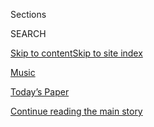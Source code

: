 <div id="app">

<div>

<div class="NYTAppHideMasthead css-zz1s19 e1suatyy0">

<div class="section css-ui9rw0 e1suatyy2">

<div class="css-11hrj97 er09x8g0">

<div class="css-6n7j50">

</div>

<span class="css-1dv1kvn">Sections</span>

<div class="css-10488qs">

<span class="css-1dv1kvn">SEARCH</span>

</div>

[Skip to content](#site-content)[Skip to site
index](#site-index)

</div>

<div id="masthead-section-label" class="css-1fnb9ct eaxe0e00">

[Music](https://www.nytimes3xbfgragh.onion/section/arts/music)

</div>

<div class="css-10698na e1huz5gh0">

</div>

</div>

<div id="masthead-bar-one" class="section hasLinks css-15hmgas e1csuq9d3">

<div class="css-uqyvli e1csuq9d0">

</div>

<div class="css-1uqjmks e1csuq9d1">

</div>

<div class="css-9e9ivx">

[](https://myaccount.nytimes3xbfgragh.onion/auth/login?response_type=cookie&client_id=vi)

</div>

<div class="css-1bvtpon e1csuq9d2">

[Today’s Paper](https://www.nytimes3xbfgragh.onion/section/todayspaper)

</div>

</div>

</div>

</div>

<div data-aria-hidden="false">

<div id="site-content" data-role="main">

<div id="top-wrapper" class="css-15p45cc eaca97t0" type="top">

<div id="top-slug" class="css-19x0jxb eaca97t1" hidden="">

Advertisement

</div>

[Continue reading the main
story](#after-top)

<div class="ad top-wrapper" style="text-align:center;height:100%;display:block;min-height:90px">

<div id="top" class="place-ad" data-position="top" data-size-key="top">

</div>

</div>

<div id="after-top">

</div>

</div>

<div id="collection-music" class="section css-15h4p1b e9abtgs0">

<div class="css-1j21atc e1svk9qx1">

<div class="css-fmiefx e1svk9qx2">

<div class="css-1hk7r2m eu54l5x0">

<div id="sponsor-wrapper" class="css-7a1pgi eaca97t0" type="sponsor" hidden="">

<div id="sponsor-slug" class="css-1l4mleb eaca97t1" hidden="">

Supported by

</div>

[Continue reading the main
story](#after-sponsor)

<div id="sponsor" class="ad sponsor-wrapper" style="text-align:left;height:100%;display:block">

</div>

<div id="after-sponsor">

</div>

</div>

</div>

### <span class="css-hue6tr ezz4tcd1">[Arts](/section/arts)</span>

</div>

<div class="css-nfcc9b e1svk9qx3">

<div class="css-vl9dhg e1svk9qx5">

<div class="css-1nrhkj6 e1svk9qx6">

# Music

<div class="follow-button-placeholder" data-collection-id="">

</div>

</div>

</div>

</div>

</div>

<div class="css-4svvz1 ekkqrpp0">

<div id="collection-highlights-container" class="section css-18l1u7x e46isfb1">

<div class="css-gfgt40 ekkqrpp1">

## Highlights

1.  ![<span class="css-1nk1g0h e1oaj3zl2"><span class="css-1dv1kvn">Credit</span>Charles
    Auringer</span>](https://static01.graylady3jvrrxbe.onion/images/2020/08/04/arts/03creem1/03creem1-videoLarge-v2.jpg)
    
    <div class="css-10wtrbd">
    
    <div class="css-1dqkjed">
    
    [![](https://static01.graylady3jvrrxbe.onion/images/2020/08/04/arts/03creem1/03creem1-thumbStandard.jpg)](/2020/08/03/arts/music/creem-magazine-documentary.html)
    
    </div>
    
    ## [The Wild Story of Creem, Once ‘America’s Only Rock ’n’ Roll Magazine’](/2020/08/03/arts/music/creem-magazine-documentary.html)
    
    A new documentary traces the rise and fall of the irreverent,
    boundary-smashing music publication where Lester Bangs did some of
    his most famous
    work.
    
    <span class="css-me3p27"></span><span class="css-1dydysp e4e4i5l3"></span><span class="css-9voj2j">By
    <span class="css-1baulvz last-byline" itemprop="name">Mike
    Rubin</span></span>
    
    </div>

2.  ![<span class="css-1nk1g0h e1oaj3zl2"><span class="css-1dv1kvn">Credit</span></span>](https://static01.graylady3jvrrxbe.onion/images/2020/07/28/arts/00alf1/00alf1-videoLarge.jpg)
    
    <div class="css-10wtrbd">
    
    <div class="css-1dqkjed">
    
    [![](https://static01.graylady3jvrrxbe.onion/images/2020/07/28/arts/00alf1/00alf1-thumbStandard.jpg)](/2020/08/04/arts/music/johnny-alf-bossa-nova.html)
    
    </div>
    
    ## [A Black Pianist Helped Birth Bossa Nova. His Story Is Rarely Told.](/2020/08/04/arts/music/johnny-alf-bossa-nova.html)
    
    Johnny Alf has always been revered by Antônio Carlos Jobim and João
    Gilberto, but his legacy remains obscure, even among
    Brazilians.
    
    <span class="css-me3p27"></span><span class="css-1dydysp e4e4i5l3"></span><span class="css-9voj2j">By
    <span class="css-1baulvz last-byline" itemprop="name">Beatriz
    Miranda</span></span>
    
    </div>

3.  1.  ![<span class="css-1nk1g0h e1oaj3zl2"><span class="css-1dv1kvn">Credit</span>Andrew
        White/Parkwood Entertainment and Disney+, via Associated
        Press</span>](https://static01.graylady3jvrrxbe.onion/images/2020/08/03/arts/31beyonce7/31beyonce7-videoLarge.jpg)
        
        <div class="css-10wtrbd">
        
        ## [Beyoncé’s ‘Black Is King’: Let’s Discuss](/2020/07/31/arts/music/beyonce-black-is-king.html)
        
        <div class="css-ajkwsy">
        
        [![](https://static01.graylady3jvrrxbe.onion/images/2020/08/03/arts/31beyonce7/31beyonce7-thumbStandard.jpg)](/2020/07/31/arts/music/beyonce-black-is-king.html)
        
        </div>
        
        Six critics on the visual album rooted in her “Lion
        King”-inspired record “The Gift,” a grand statement of
        African-diaspora pride and creative
        power.
        
        <span class="css-me3p27"></span><span class="css-1dydysp e4e4i5l3"></span><span class="css-9voj2j">By
        <span class="css-1baulvz" itemprop="name">Jason Farago</span>,
        <span class="css-1baulvz" itemprop="name">Vanessa
        Friedman</span>, <span class="css-1baulvz" itemprop="name">Gia
        Kourlas</span>, <span class="css-1baulvz" itemprop="name">Wesley
        Morris</span>, <span class="css-1baulvz" itemprop="name">Jon
        Pareles</span> and
        <span class="css-1baulvz last-byline" itemprop="name">Salamishah
        Tillet</span></span>
        
        </div>
    
    2.  ![<span class="css-1nk1g0h e1oaj3zl2"><span class="css-1dv1kvn">Credit</span>Monika
        Rittershaus/Salzburger
        Festspiele</span>](https://static01.graylady3jvrrxbe.onion/images/2020/08/02/arts/02Salzburg-preview-1/merlin_174868050_10b64ef7-0f15-43b1-8024-0197fd429525-videoLarge.jpg)
        
        <div class="css-10wtrbd">
        
        ## [Opera Goes On in Salzburg, With Lots and Lots of Testing](/2020/07/31/arts/music/salzburg-festival-coronavirus-cosi.html)
        
        <div class="css-ajkwsy">
        
        [![](https://static01.graylady3jvrrxbe.onion/images/2020/08/02/arts/02Salzburg-preview-1/02Salzburg-preview-1-thumbStandard.jpg)](/2020/07/31/arts/music/salzburg-festival-coronavirus-cosi.html)
        
        </div>
        
        The Salzburg Festival is unfolding its abbreviated centennial
        season with an elaborate coronavirus protection
        plan.
        
        <span class="css-me3p27"></span><span class="css-1dydysp e4e4i5l3"></span><span class="css-9voj2j">By
        <span class="css-1baulvz last-byline" itemprop="name">Ben
        Miller</span></span>
        
        </div>

</div>

</div>

<div id="mid1-wrapper" class="css-1mn4oms eaca97t0" type="rank">

<div id="mid1-slug" class="css-1tag3rd eaca97t1">

Advertisement

</div>

[Continue reading the main
story](#after-mid1)

<div id="mid1" class="ad mid1-wrapper" style="text-align:center;height:100%;display:block">

</div>

<div id="after-mid1">

</div>

</div>

<div class="section 5-band css-jhqenn ep7jkp60">

## [Classical Music](/spotlight/classical-music-reviews)

[More in Classical Music
    »](/spotlight/classical-music-reviews)

1.  ![<span class="css-1hhnwbi e1oaj3zl2"><span class="css-1dv1kvn">Credit</span>Stephanie
    Kuykendal for The New York
    Times</span>](https://static01.graylady3jvrrxbe.onion/images/2020/08/04/obituaries/00fleisher1/00fleisher1-videoLarge.jpg)
    
    <div class="css-10wtrbd">
    
    ## [Leon Fleisher, 92, Dies; Spellbinding Pianist Using One Hand or Two](/2020/08/02/arts/music/leon-fleisher-dead.html)
    
    Unable to use his right hand, he performed pieces written for left
    hand only, conducted and taught. Years later, he made a triumphant
    two-handed
    comeback.
    
    <span class="css-me3p27"></span><span class="css-1dydysp e4e4i5l3"></span><span class="css-9voj2j">By
    <span class="css-1baulvz last-byline" itemprop="name">Allan
    Kozinn</span></span>
    
    </div>

2.  ![<span class="css-1hhnwbi e1oaj3zl2"><span class="css-1dv1kvn">Credit</span>Travis
    Matthews</span>](https://static01.graylady3jvrrxbe.onion/images/2020/07/30/arts/30wkd-arts-roundup-pop/30wkd-arts-roundup-pop-videoLarge-v2.jpg)
    
    <div class="css-10wtrbd">
    
    ## [7 Things to Do This Weekend](/2020/07/30/arts/things-to-do-weekend-coronavirus.html)
    
    How can you get your cultural fix when many arts institutions remain
    closed? Our writers offer suggestions for what to listen to and
    watch.
    
    <span class="css-me3p27"></span>
    
    </div>

3.  ![<span class="css-1hhnwbi e1oaj3zl2"><span class="css-1dv1kvn">Credit</span>Justin
    T. Gellerson for The New York
    Times</span>](https://static01.graylady3jvrrxbe.onion/images/2020/07/30/fashion/30WITH-RENEEFLEMING-1/30WITH-RENEEFLEMING-1-videoLarge-v2.jpg)
    
    <div class="css-10wtrbd">
    
    ## [Renée Fleming, Songbird in Seclusion](/2020/07/30/style/maureen-dowd-renee-fleming.html)
    
    America’s top soprano will return to the Met stage in 2022, starring
    in a new opera based on “The Hours,” by Michael
    Cunningham.
    
    <span class="css-me3p27"></span><span class="css-1dydysp e4e4i5l3"></span><span class="css-9voj2j">By
    <span class="css-1baulvz last-byline" itemprop="name">Maureen
    Dowd</span></span>
    
    </div>

4.  ![<span class="css-1hhnwbi e1oaj3zl2"><span class="css-1dv1kvn">Credit</span>Sabrina
    Santiago for The New York
    Times</span>](https://static01.graylady3jvrrxbe.onion/images/2020/08/02/arts/02recently-viewed/02recently-viewed-videoLarge.jpg)
    
    <div class="css-10wtrbd">
    
    ## [Angel Blue’s Weekend: Watching ‘Porgy and Bess’ and Keeping the Faith](/2020/07/28/arts/music/angel-blue-favorites.html)
    
    The soprano is taking her version of a breather as she coaches
    students, hosts a web talk show and savors time with her
    family.
    
    <span class="css-me3p27"></span><span class="css-1dydysp e4e4i5l3"></span><span class="css-9voj2j">By
    <span class="css-1baulvz last-byline" itemprop="name">Kathryn
    Shattuck</span></span>
    
    </div>

5.  ![<span class="css-1hhnwbi e1oaj3zl2"><span class="css-1dv1kvn">Credit</span>Scott
    Dudelson/Getty
    Images</span>](https://static01.graylady3jvrrxbe.onion/images/2020/07/29/arts/28silkroad-1/merlin_167834013_bb1938c2-53d3-488e-8433-37fe40396d86-videoLarge.jpg)
    
    <div class="css-10wtrbd">
    
    ## [Rhiannon Giddens to Lead Silkroad’s Musical Explorations](/2020/07/28/arts/music/rhiannon-giddens-silkroad.html)
    
    A folk virtuoso will be the artistic director of the cross-cultural
    exchange organization founded by Yo-Yo
    Ma.
    
    <span class="css-me3p27"></span><span class="css-1dydysp e4e4i5l3"></span><span class="css-9voj2j">By
    <span class="css-1baulvz last-byline" itemprop="name">Zachary
    Woolfe</span></span>
    
    </div>

</div>

</div>

<div class="css-185go5a e1o5byef0">

<div class="css-15cbhtu">

  - [Latest](#stream-panel)
  - <span class="css-6n7j50">Search</span>
    <div class="control">
    <div class="label-container css-1dv1kvn">
    Search
    </div>
    <div class="css-wm4t3d">
    **<span id="clear-search-input" class="css-1dv1kvn">Clear this text
    input</span>
    </div>
    </div>
    <span class="css-1iovbfw"></span>

<div id="stream-panel" class="section css-8msx5b e1jz0cab1">

<div class="css-13mho3u">

1.  
    
    <div class="css-1cp3ece">
    
    <div class="css-1l4spti">
    
    [](/2020/08/04/arts/music/taylor-swift-folklore-questions.html)
    
    <div class="css-79elbk">
    
    ![](https://static01.graylady3jvrrxbe.onion/images/2020/08/04/arts/04popcast/merlin_174962052_3ba6f89c-ca2a-4420-98b8-a5a3594f22db-thumbWide.jpg?quality=75&auto=webp&disable=upscale)
    
    </div>
    
    ## Answering Your Questions About Taylor Swift’s ‘Folklore’
    
    Readers asked about Bon Iver, country music, Jack Antonoff and
    more.
    
    <div class="css-1nqbnmb ea5icrr0">
    
    </div>
    
    </div>
    
    <div class="css-1lc2l26 e1xfvim33">
    
    </div>
    
    </div>

2.  
    
    <div class="css-1cp3ece">
    
    <div class="css-1l4spti">
    
    [](/2020/08/03/arts/music/taylor-swift-folklore-billboard-chart.html)
    
    <div class="css-79elbk">
    
    ![](https://static01.graylady3jvrrxbe.onion/images/2020/08/03/arts/03billboard/merlin_174914121_84ca7e86-3eb8-4314-955b-d70f898c4501-thumbWide.jpg?quality=75&auto=webp&disable=upscale)
    
    </div>
    
    ### <span class="css-m70j1g">The Charts</span>
    
    ## Taylor Swift’s ‘Folklore’ Is No. 1 With a Blockbuster Debut Week
    
    The singer and songwriter’s surprise album had the equivalent of
    846,000 sales in the United States, a total beaten only by her own
    last two LPs.
    
    <div class="css-1nqbnmb ea5icrr0">
    
    By <span class="css-1n7hynb">Ben
    Sisario</span>
    
    </div>
    
    </div>
    
    <div class="css-1lc2l26 e1xfvim33">
    
    </div>
    
    </div>

3.  
    
    <div class="css-1cp3ece">
    
    <div class="css-1l4spti">
    
    [](/2020/07/31/arts/music/malik-b-dead.html)
    
    <div class="css-79elbk">
    
    ![](https://static01.graylady3jvrrxbe.onion/images/2020/08/02/obituaries/02malik-obit/31malik-sub-thumbWide.jpg?quality=75&auto=webp&disable=upscale)
    
    </div>
    
    ## Malik B., Longtime Member of the Roots, Is Dead at 47
    
    He brought his understatedly gritty lyrics and cadence to the band
    during its formative years. After he went solo, he dropped in on a
    few Roots albums.
    
    <div class="css-1nqbnmb ea5icrr0">
    
    By <span class="css-1n7hynb">Julia
    Carmel</span>
    
    </div>
    
    </div>
    
    <div class="css-1lc2l26 e1xfvim33">
    
    </div>
    
    </div>

4.  
    
    <div class="css-1cp3ece">
    
    <div class="css-1l4spti">
    
    [](/2020/07/31/arts/music/playlist-billie-eilish-snakehips-a-boogie.html)
    
    <div class="css-79elbk">
    
    ![](https://static01.graylady3jvrrxbe.onion/images/2020/07/31/arts/31playlist/31playlist-thumbWide.jpg?quality=75&auto=webp&disable=upscale)
    
    </div>
    
    ### <span class="css-m70j1g">The Playlist</span>
    
    ## Billie Eilish’s Isolation Awakening, and 8 More New Songs
    
    Hear tracks by Laura Veirs, A.G. Cook, Bill Frisell and others.
    
    <div class="css-1nqbnmb ea5icrr0">
    
    By <span class="css-1n7hynb">Jon Pareles, Jon Caramanica
    <span>and</span> Giovanni
    Russonello</span>
    
    </div>
    
    </div>
    
    <div class="css-1lc2l26 e1xfvim33">
    
    </div>
    
    </div>

5.  
    
    <div class="css-1cp3ece">
    
    <div class="css-1l4spti">
    
    [](/article/dominic-fike-at-first.html)
    
    <div class="css-79elbk">
    
    ![](https://static01.graylady3jvrrxbe.onion/images/2020/08/07/universal/07nytpresents-dominicfike/07nytpresents-dominicfike-thumbWide.jpg?quality=75&auto=webp&disable=upscale)
    
    </div>
    
    ## ‘Are You Up on Dominic Fike Yet?’
    
    The singer-songwriter-rapper’s new album, “What Could Possibly Go
    Wrong,” drops on Friday. Watch how he landed a multimillion-dollar
    record deal, a world tour and the arena-size expectations of the
    pop-music industry in a new Times documentary on FX and
    Hulu.
    
    <div class="css-1nqbnmb ea5icrr0">
    
    </div>
    
    </div>
    
    <div class="css-1lc2l26 e1xfvim33">
    
    </div>
    
    </div>

6.  
    
    <div class="css-1cp3ece">
    
    <div class="css-1l4spti">
    
    [](/2020/07/30/arts/music/beyonce-black-is-king.html)
    
    <div class="css-79elbk">
    
    ![](https://static01.graylady3jvrrxbe.onion/images/2020/07/30/arts/30beyonce-walkup/30beyonce-walkup-thumbWide.jpg?quality=75&auto=webp&disable=upscale)
    
    </div>
    
    ## Beyoncé’s ‘Black Is King’ Is No Secret, but Still Comes With Mystery
    
    Her latest project is her first with Disney+: a visual album
    connected to the music she oversaw for the “Lion King” remake. And
    as usual, she’s captured fans’ attention by saying little.
    
    <div class="css-1nqbnmb ea5icrr0">
    
    By <span class="css-1n7hynb">Ben
    Sisario</span>
    
    </div>
    
    </div>
    
    <div class="css-1lc2l26 e1xfvim33">
    
    </div>
    
    </div>

7.  
    
    <div class="css-1cp3ece">
    
    <div class="css-1l4spti">
    
    [](/2020/07/30/arts/music/hagia-sophia-acoustics-music.html)
    
    <div class="css-79elbk">
    
    ![](https://static01.graylady3jvrrxbe.onion/images/2020/08/01/arts/31hagia-1/31hagia-1-thumbWide.jpg?quality=75&auto=webp&disable=upscale)
    
    </div>
    
    ## How a Historian Stuffed Hagia Sophia’s Sound Into a Studio
    
    Bissera Pentcheva used virtual acoustics to bring Istanbul to
    California and reconstruct the sonic world of Byzantine cathedral
    music.
    
    <div class="css-1nqbnmb ea5icrr0">
    
    By <span class="css-1n7hynb">Corinna da
    Fonseca-Wollheim</span>
    
    </div>
    
    </div>
    
    <div class="css-1lc2l26 e1xfvim33">
    
    </div>
    
    </div>

8.  
    
    <div class="css-1cp3ece">
    
    <div class="css-1l4spti">
    
    [](/2020/07/30/theater/theater-classes-at-home.html)
    
    <div class="css-79elbk">
    
    ![](https://static01.graylady3jvrrxbe.onion/images/2020/07/31/arts/31Theater-Skils-Illo/31Theater-Skils-Illo-thumbWide.jpg?quality=75&auto=webp&disable=upscale)
    
    </div>
    
    ## How I Spent My Summer Vacation: Singing, Dancing, Knife Fighting
    
    When actor training migrated online, our reporter gave herself two
    weeks to learn as many theater skills — and knife skills — as she
    could.
    
    <div class="css-1nqbnmb ea5icrr0">
    
    By <span class="css-1n7hynb">Alexis
    Soloski</span>
    
    </div>
    
    </div>
    
    <div class="css-1lc2l26 e1xfvim33">
    
    </div>
    
    </div>

9.  
    
    <div class="css-1cp3ece">
    
    <div class="css-1l4spti">
    
    [](/2020/07/30/arts/music/phoebe-bridgers-kyoto.html)
    
    <div class="css-79elbk">
    
    ![](https://static01.graylady3jvrrxbe.onion/images/2020/07/02/arts/music/DOAS-phoebe-onsite/DOAS-phoebe-onsite-thumbWide-v2.jpg?quality=75&auto=webp&disable=upscale)
    
    </div>
    
    ### <span class="css-m70j1g">Diary of a Song</span>
    
    ## How Phoebe Bridgers (Begrudgingly) Writes a Rock Song
    
    The singer and songwriter prefers a ballad. But collaborators yanked
    her out of her comfort zone for “Kyoto,” a breakout from her latest
    acclaimed album. Here’s how she made it.
    
    <div class="css-1nqbnmb ea5icrr0">
    
    By <span class="css-1n7hynb">Joe
    Coscarelli</span>
    
    </div>
    
    </div>
    
    <div class="css-1lc2l26 e1xfvim33">
    
    </div>
    
    </div>

10. 
    
    <div class="css-1cp3ece">
    
    <div class="css-1l4spti">
    
    [](/2020/07/30/nyregion/coronavirus-beatles-nyc.html)
    
    <div class="css-79elbk">
    
    ![](https://static01.graylady3jvrrxbe.onion/images/2020/08/01/nyregion/01nyrooftop-02/01nyrooftop-02-thumbWide.jpg?quality=75&auto=webp&disable=upscale)
    
    </div>
    
    ## New York Love Story: The Submarine Officer and the Beatles Cover Band
    
    A Columbia grad student, new to the city, lost his lease. So he
    organized the perfect send-off.
    
    <div class="css-1nqbnmb ea5icrr0">
    
    By <span class="css-1n7hynb">Alex Vadukul</span>
    
    </div>
    
    </div>
    
    <div class="css-1lc2l26 e1xfvim33">
    
    </div>
    
    </div>

<div class="css-13mho3u">

<div class="css-1t62hi8">

<div class="css-1stvaey">

Show
More

<div>

<div style="border:0;clip:rect(0 0 0 0);height:1px;margin:-1px;overflow:hidden;white-space:nowrap;padding:0;width:1px;position:absolute" data-role="log" data-aria-live="assertive">

</div>

<div style="border:0;clip:rect(0 0 0 0);height:1px;margin:-1px;overflow:hidden;white-space:nowrap;padding:0;width:1px;position:absolute" data-role="log" data-aria-live="assertive">

</div>

<div style="border:0;clip:rect(0 0 0 0);height:1px;margin:-1px;overflow:hidden;white-space:nowrap;padding:0;width:1px;position:absolute" data-role="log" data-aria-live="polite">

</div>

<div style="border:0;clip:rect(0 0 0 0);height:1px;margin:-1px;overflow:hidden;white-space:nowrap;padding:0;width:1px;position:absolute" data-role="log" data-aria-live="polite">

</div>

</div>

</div>

</div>

</div>

</div>

<div class="css-g6hk37 supplemental">

<div id="mid2-wrapper" class="css-10wkyv7 eaca97t0" type="lede">

<div id="mid2-slug" class="css-1tag3rd eaca97t1">

Advertisement

</div>

[Continue reading the main
story](#after-mid2)

<div id="mid2" class="ad mid2-wrapper" style="text-align:center;height:100%;display:block;min-height:250px">

</div>

<div id="after-mid2">

</div>

</div>

## Sign Up for the Louder Newsletter

<div class="css-hftqp3">

![Louder](https://static01.graylady3jvrrxbe.onion/marketing/images/newsletter/louder/music_75.jpg)
Every week, stay on top of the latest in pop and jazz with reviews,
interviews, podcasts and more from The New York Times music critics.

</div>

[SIGN UP](/newsletters/signup/MS)

<div id="mktg-wrapper" class="css-oxle51 eaca97t0" type="mktg">

<div id="mktg-slug" class="css-1tag3rd eaca97t1">

Advertisement

</div>

[Continue reading the main
story](#after-mktg)

<div id="mktg" class="ad mktg-wrapper" style="text-align:center;height:100%;display:block">

</div>

<div id="after-mktg">

</div>

</div>

<div class="css-hftqp3 music-supplemental-promo">

[Music
Popcast](http://www.nytimes3xbfgragh.onion/column/popcast-pop-music-podcast)

</div>

## Follow Us

<div class="module-body">

  - [**<span data-aria-hidden="true">@JonPareles</span><span class="css-1dv1kvn">twitter
    page for
    @JonPareles</span>](https://twitter.com/JonPareles)
  - [**<span data-aria-hidden="true">@joncaramanica</span><span class="css-1dv1kvn">twitter
    page for
    @joncaramanica</span>](https://twitter.com/joncaramanica)
  - [**<span data-aria-hidden="true">@TommasiniNYT</span><span class="css-1dv1kvn">twitter
    page for
    @TommasiniNYT</span>](https://twitter.com/TommasiniNYT)
  - [**<span data-aria-hidden="true">@zwoolfe</span><span class="css-1dv1kvn">twitter
    page for
    @zwoolfe</span>](https://twitter.com/zwoolfe)
  - [**<span data-aria-hidden="true">@joshbarone</span><span class="css-1dv1kvn">twitter
    page for
    @joshbarone</span>](https://twitter.com/joshbarone)
  - [**<span data-aria-hidden="true">@joecoscarelli</span><span class="css-1dv1kvn">twitter
    page for
    @joecoscarelli</span>](https://twitter.com/joecoscarelli)
  - [**<span data-aria-hidden="true">@sisario</span><span class="css-1dv1kvn">twitter
    page for
    @sisario</span>](https://twitter.com/sisario)
  - [**<span data-aria-hidden="true">@coopnytimes</span><span class="css-1dv1kvn">twitter
    page for
    @coopnytimes</span>](https://twitter.com/coopnytimes)
  - [**<span data-aria-hidden="true">@nytimesarts</span><span class="css-1dv1kvn">twitter
    page for @nytimesarts</span>](https://twitter.com/nytimesarts)

</div>

</div>

</div>

</div>

</div>

</div>

</div>

## Site Index

<div>

</div>

## Site Information Navigation

  - [© <span>2020</span> <span>The New York Times
    Company</span>](https://help.nytimes3xbfgragh.onion/hc/en-us/articles/115014792127-Copyright-notice)

<!-- end list -->

  - [NYTCo](https://www.nytco.com/)
  - [Contact
    Us](https://help.nytimes3xbfgragh.onion/hc/en-us/articles/115015385887-Contact-Us)
  - [Work with us](https://www.nytco.com/careers/)
  - [Advertise](https://nytmediakit.com/)
  - [T Brand Studio](http://www.tbrandstudio.com/)
  - [Your Ad
    Choices](https://www.nytimes3xbfgragh.onion/privacy/cookie-policy#how-do-i-manage-trackers)
  - [Privacy](https://www.nytimes3xbfgragh.onion/privacy)
  - [Terms of
    Service](https://help.nytimes3xbfgragh.onion/hc/en-us/articles/115014893428-Terms-of-service)
  - [Terms of
    Sale](https://help.nytimes3xbfgragh.onion/hc/en-us/articles/115014893968-Terms-of-sale)
  - [Site
    Map](https://spiderbites.nytimes3xbfgragh.onion)
  - [Help](https://help.nytimes3xbfgragh.onion/hc/en-us)
  - [Subscriptions](https://www.nytimes3xbfgragh.onion/subscription?campaignId=37WXW)

</div>

</div>
